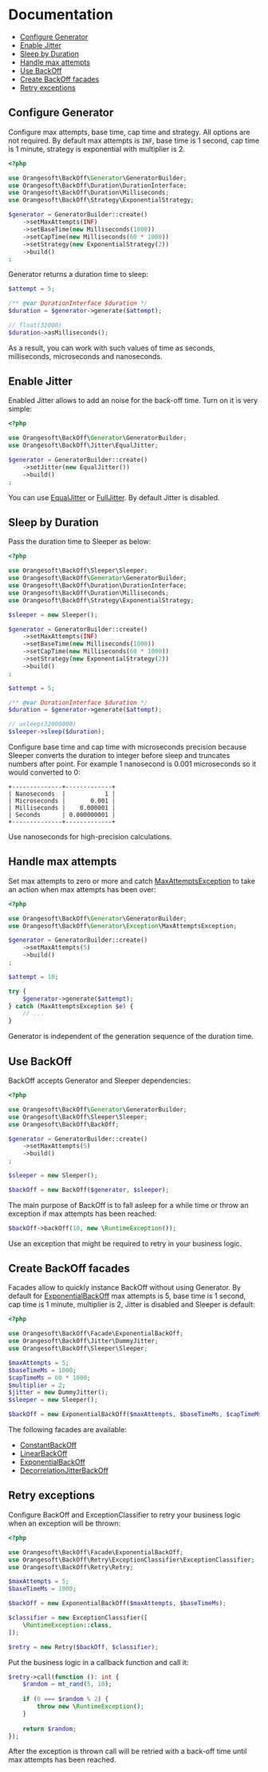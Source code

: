 # Documentation

- [Configure Generator](#configure-generator)
- [Enable Jitter](#enable-jitter)
- [Sleep by Duration](#sleep-by-duration)
- [Handle max attempts](#handle-max-attempts)
- [Use BackOff](#use-backoff)
- [Create BackOff facades](#create-backoff-facades)
- [Retry exceptions](#retry-exceptions)

## Configure Generator

Configure max attempts, base time, cap time and strategy. All options are not required. By default max attempts is `INF`, base time is 1 second, cap time is 1 minute, strategy is exponential with multiplier is 2.

```php
<?php

use Orangesoft\BackOff\Generator\GeneratorBuilder;
use Orangesoft\BackOff\Duration\DurationInterface;
use Orangesoft\BackOff\Duration\Milliseconds;
use Orangesoft\BackOff\Strategy\ExponentialStrategy;

$generator = GeneratorBuilder::create()
    ->setMaxAttempts(INF)
    ->setBaseTime(new Milliseconds(1000))
    ->setCapTime(new Milliseconds(60 * 1000))
    ->setStrategy(new ExponentialStrategy(2))
    ->build()
;
```

Generator returns a duration time to sleep:

```php
$attempt = 5;

/** @var DurationInterface $duration */
$duration = $generator->generate($attempt);

// float(32000)
$duration->asMilliseconds();
```

As a result, you can work with such values of time as seconds, milliseconds, microseconds and nanoseconds.

## Enable Jitter

Enabled Jitter allows to add an noise for the back-off time. Turn on it is very simple:

```php
<?php

use Orangesoft\BackOff\Generator\GeneratorBuilder;
use Orangesoft\BackOff\Jitter\EqualJitter;

$generator = GeneratorBuilder::create()
    ->setJitter(new EqualJitter())
    ->build()
;
```

You can use [EqualJitter](../src/Jitter/EqualJitter.php) or [FullJitter](../src/Jitter/FullJitter.php). By default Jitter is disabled.

## Sleep by Duration

Pass the duration time to Sleeper as below:

```php
<?php

use Orangesoft\BackOff\Sleeper\Sleeper;
use Orangesoft\BackOff\Generator\GeneratorBuilder;
use Orangesoft\BackOff\Duration\DurationInterface;
use Orangesoft\BackOff\Duration\Milliseconds;
use Orangesoft\BackOff\Strategy\ExponentialStrategy;

$sleeper = new Sleeper();

$generator = GeneratorBuilder::create()
    ->setMaxAttempts(INF)
    ->setBaseTime(new Milliseconds(1000))
    ->setCapTime(new Milliseconds(60 * 1000))
    ->setStrategy(new ExponentialStrategy(2))
    ->build()
;

$attempt = 5;

/** @var DurationInterface $duration */
$duration = $generator->generate($attempt);

// usleep(32000000)
$sleeper->sleep($duration);
```

Configure base time and cap time with microseconds precision because Sleeper converts the duration to integer before sleep and truncates numbers after point. For example 1 nanosecond is 0.001 microseconds so it would converted to 0:

```text
+--------------+-------------+
| Nanoseconds  |           1 |
| Microseconds |       0.001 |
| Milliseconds |    0.000001 |
| Seconds      | 0.000000001 |
+--------------+-------------+
```

Use nanoseconds for high-precision calculations.

## Handle max attempts

Set max attempts to zero or more and catch [MaxAttemptsException](../src/Generator/Exception/MaxAttemptsException.php) to take an action when max attempts has been over:

```php
<?php

use Orangesoft\BackOff\Generator\GeneratorBuilder;
use Orangesoft\BackOff\Generator\Exception\MaxAttemptsException;

$generator = GeneratorBuilder::create()
    ->setMaxAttempts(5)
    ->build()
;

$attempt = 10;

try {
    $generator->generate($attempt);
} catch (MaxAttemptsException $e) {
    // ...
}
```

Generator is independent of the generation sequence of the duration time.

## Use BackOff

BackOff accepts Generator and Sleeper dependencies:

```php
<?php

use Orangesoft\BackOff\Generator\GeneratorBuilder;
use Orangesoft\BackOff\Sleeper\Sleeper;
use Orangesoft\BackOff\BackOff;

$generator = GeneratorBuilder::create()
    ->setMaxAttempts(5)
    ->build()
;

$sleeper = new Sleeper();

$backOff = new BackOff($generator, $sleeper);
```

The main purpose of BackOff is to fall asleep for a while time or throw an exception if max attempts has been reached:

```php
$backOff->backOff(10, new \RuntimeException());
```

Use an exception that might be required to retry in your business logic.

## Create BackOff facades

Facades allow to quickly instance BackOff without using Generator. By default for [ExponentialBackOff](../src/Facade/ExponentialBackOff.php) max attempts is 5, base time is 1 second, cap time is 1 minute, multiplier is 2, Jitter is disabled and Sleeper is default:

```php
<?php

use Orangesoft\BackOff\Facade\ExponentialBackOff;
use Orangesoft\BackOff\Jitter\DummyJitter;
use Orangesoft\BackOff\Sleeper\Sleeper;

$maxAttempts = 5;
$baseTimeMs = 1000;
$capTimeMs = 60 * 1000;
$multiplier = 2;
$jitter = new DummyJitter();
$sleeper = new Sleeper();

$backOff = new ExponentialBackOff($maxAttempts, $baseTimeMs, $capTimeMs, $multiplier, $jitter, $sleeper);
```

The following facades are available:

- [ConstantBackOff](../src/Facade/ConstantBackOff.php)
- [LinearBackOff](../src/Facade/LinearBackOff.php)
- [ExponentialBackOff](../src/Facade/ExponentialBackOff.php)
- [DecorrelationJitterBackOff](../src/Facade/DecorrelationJitterBackOff.php)

## Retry exceptions

Configure BackOff and ExceptionClassifier to retry your business logic when an exception will be thrown:

```php
<?php

use Orangesoft\BackOff\Facade\ExponentialBackOff;
use Orangesoft\BackOff\Retry\ExceptionClassifier\ExceptionClassifier;
use Orangesoft\BackOff\Retry\Retry;

$maxAttempts = 5;
$baseTimeMs = 1000;

$backOff = new ExponentialBackOff($maxAttempts, $baseTimeMs);

$classifier = new ExceptionClassifier([
    \RuntimeException::class,
]);

$retry = new Retry($backOff, $classifier);
```

Put the business logic in a callback function and call it:

```php
$retry->call(function (): int {
    $random = mt_rand(5, 10);
    
    if (0 === $random % 2) {
        throw new \RuntimeException();
    }
    
    return $random;
});
```

After the exception is thrown call will be retried with a back-off time until max attempts has been reached.
